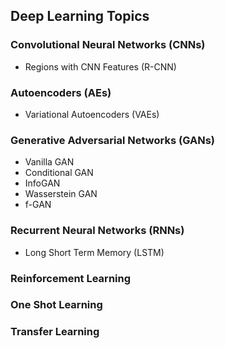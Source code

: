 ## Deep Learning Topics

### Convolutional Neural Networks (CNNs)

- Regions with CNN Features (R-CNN)

### Autoencoders (AEs)

- Variational Autoencoders (VAEs)

### Generative Adversarial Networks (GANs)

- Vanilla GAN
- Conditional GAN
- InfoGAN
- Wasserstein GAN
- f-GAN

### Recurrent Neural Networks (RNNs)

- Long Short Term Memory (LSTM)

### Reinforcement Learning

### One Shot Learning

### Transfer Learning
